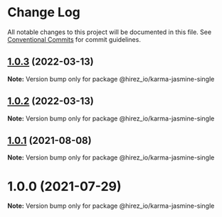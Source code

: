 # Change Log

All notable changes to this project will be documented in this file.
See [Conventional Commits](https://conventionalcommits.org) for commit guidelines.

## [1.0.3](https://github.com/hirezio/single/compare/@hirez_io/karma-jasmine-single@1.0.2...@hirez_io/karma-jasmine-single@1.0.3) (2022-03-13)

**Note:** Version bump only for package @hirez_io/karma-jasmine-single





## [1.0.2](https://github.com/hirezio/single/compare/@hirez_io/karma-jasmine-single@1.0.1...@hirez_io/karma-jasmine-single@1.0.2) (2022-03-13)

**Note:** Version bump only for package @hirez_io/karma-jasmine-single





## [1.0.1](https://github.com/hirezio/single/compare/@hirez_io/karma-jasmine-single@1.0.0...@hirez_io/karma-jasmine-single@1.0.1) (2021-08-08)

**Note:** Version bump only for package @hirez_io/karma-jasmine-single





# 1.0.0 (2021-07-29)

**Note:** Version bump only for package @hirez_io/karma-jasmine-single
